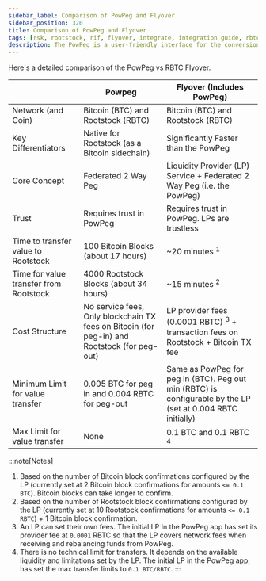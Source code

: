 ```yaml
---
sidebar_label: Comparison of PowPeg and Flyover
sidebar_position: 320
title: Comparison of PowPeg and Flyover
tags: [rsk, rootstock, rif, flyover, integrate, integration guide, rbtc, powpeg]
description: The PowPeg is a user-friendly interface for the conversion of BTC to RBTC and vice versa. It is secured by the powpeg protocol, which is a unique 2-way peg system that allows users to natively transfer bitcoins from the Bitcoin blockchain to the Rootstock blockchain and vice versa, creating a token called RBTC that is pegged to the value of Bitcoin.
---
```


Here's a detailed comparison of the PowPeg vs RBTC Flyover.

|  | Powpeg | Flyover (Includes PowPeg) |
| --- | --- | --- |
| Network (and Coin) | Bitcoin (BTC) and Rootstock (RBTC) | Bitcoin (BTC) and Rootstock (RBTC) |
| Key Differentiators | Native for Rootstock (as a Bitcoin sidechain) | Significantly Faster than the PowPeg |
| Core Concept | Federated 2 Way Peg | Liquidity Provider (LP) Service + Federated 2 Way Peg (i.e. the PowPeg) |
| Trust | Requires trust in PowPeg | Requires trust in PowPeg. LPs are trustless |
| Time to transfer value to Rootstock | 100 Bitcoin Blocks (about 17 hours) | ~20 minutes <sup>1</sup> |
| Time for value transfer from Rootstock | 4000 Rootstock Blocks (about 34 hours) | ~15 minutes <sup>2</sup> |
|  Cost Structure | No service fees, Only blockchain TX fees on Bitcoin (for peg-in) and Rootstock (for peg-out) | LP provider fees (0.0001 RBTC) <sup>3</sup> + transaction fees on Rootstock + Bitcoin TX fee  |
| Minimum Limit for value transfer | 0.005 BTC for peg in and 0.004 RBTC for peg-out | Same as PowPeg for peg in (BTC). Peg out min (RBTC) is configurable by the LP (set at 0.004 RBTC initially) |
| Max Limit for value transfer | None | 0.1 BTC and 0.1 RBTC <sup>4</sup> |

:::note[Notes]
1. Based on the number of Bitcoin block confirmations configured by the LP (currently set at 2 Bitcoin block confirmations for amounts `<= 0.1 BTC`). Bitcoin blocks can take longer to confirm.
2. Based on the number of Rootstock block confirmations configured by the LP (currently set at 10 Rootstock confirmations for amounts `<= 0.1 RBTC`) + 1 Bitcoin block confirmation.
3. An LP can set their own fees.  The initial LP In the PowPeg app has set its provider fee at `0.0001` RBTC so that the LP covers network fees when receiving and rebalancing funds from PowPeg.
4. There is no technical limit for transfers.  It depends on the available liquidity and limitations set by the LP. The initial LP in the PowPeg app, has set the max transfer limits to `0.1 BTC/RBTC`.
:::